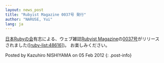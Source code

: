 ```yaml
---
layout: news_post
title: "Rubyist Magazine 0037号 発行"
author: "NARUSE, Yui"
lang: ja
---
```


[日本Rubyの会][1]有志による、ウェブ雑誌[Rubyist
Magazine][2]の[0037号][3]がリリースされました([\[ruby-list:48616\]][4])。 お楽しみください。

Posted by Kazuhiro NISHIYAMA on 05 Feb 2012
{: .post-info}



[1]: https://github.com/ruby-no-kai/official/wiki 
[2]: http://jp.rubyist.net/magazine/ 
[3]: http://jp.rubyist.net/magazine/?0037 
[4]: http://blade.nagaokaut.ac.jp/cgi-bin/scat.rb/ruby/ruby-list/48616 
